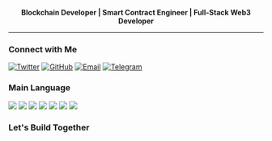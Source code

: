 
<p align="center">
  <b size='20'> Blockchain Developer | Smart Contract Engineer | Full-Stack Web3 Developer</b>
</p>

---

### Connect with Me
[![Twitter](https://img.shields.io/badge/Twitter-@caterpillardev-1DA1F2?style=flat-square&logo=twitter&logoColor=white)](https://twitter.com/caterpillardev)
[![GitHub](https://img.shields.io/badge/GitHub-caterpillardev-white?style=flat-square&logo=github&logoColor=Grey)](https://github.com/caterpillardev)
[![Email](https://img.shields.io/badge/Email-yabidev@gmail.com-red?style=flat-square&logo=gmail&logoColor=red)](mailto:yabidev@gmail.com)
[![Telegram](https://img.shields.io/badge/Telegram-@caterpillardev-blue?style=flat-square&logo=telegram&logoColor=Blue)](https://t.me/caterpillardev)

### Main Language

<p>
  <img src="https://img.shields.io/badge/Rust-%23000000.svg?style=flat&logo=rust&logoColor=white" />
  <img src="https://img.shields.io/badge/Solidity-%23363636?style=flat&logo=ethereum" />
  <img src="https://img.shields.io/badge/Move-%23FF3C00?style=flat&logo=sui" />
  <img src="https://img.shields.io/badge/Python-%23FF3C00?style=flat&logo=python" />
  <img src="https://img.shields.io/badge/TypeScript-%23007ACC.svg?style=flat&logo=typescript&logoColor=white" />
  <img src="https://img.shields.io/badge/React-%2320232a?style=flat&logo=react&logoColor=%2361DAFB" />
  <img src="https://img.shields.io/badge/Node.js-%23339933.svg?style=flat&logo=node.js&logoColor=white" />
</p>

### Let's Build Together
